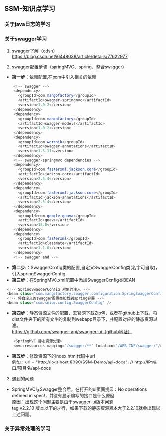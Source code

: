 ## SSM-知识点学习
### 关于java日志的学习
### 关于swagger学习
1. swagger了解（cdsn）
https://blog.csdn.net/i6448038/article/details/77622977  

2. swagger配置步骤（springMVC、spring、整合swagger） 
  * **第一步**：依赖配置,在pom中引入相关的依赖
``` java
    <!-- swagger -->
    <dependency>
      <groupId>com.mangofactory</groupId>
      <artifactId>swagger-springmvc</artifactId>
      <version>1.0.2</version>
    </dependency>
    <dependency>
      <groupId>com.mangofactory</groupId>
      <artifactId>swagger-models</artifactId>
      <version>1.0.2</version>
    </dependency>
    <dependency>
      <groupId>com.wordnik</groupId>
      <artifactId>swagger-annotations</artifactId>
      <version>1.3.11</version>
    </dependency>
    <!-- swagger-springmvc dependencies -->
    <dependency>
      <groupId>com.fasterxml.jackson.core</groupId>
      <artifactId>jackson-core</artifactId>
      <version>2.5.4</version>
    </dependency>
    <dependency>
      <groupId>com.fasterxml.jackson.core</groupId>
      <artifactId>jackson-annotations</artifactId>
      <version>2.5.4</version>
    </dependency>
    <dependency>
      <groupId>com.google.guava</groupId>
      <artifactId>guava</artifactId>
      <version>15.0</version>
    </dependency>
    <dependency>
      <groupId>com.fasterxml</groupId>
      <artifactId>classmate</artifactId>
      <version>1.1.0</version>
    </dependency>
    <!-- swagger end -->
```
  * **第二步**:：SwaggerConfig类的配置,自定义SwaggerConfig类(名字可自取)，引入springSwaggerConfig
  * **第三步**：在SpringMVC.xml配置中添加SwaggerConfig类BEAN
``` java
 <!-- SpringSwaggerConfig 对象的注入 -->
 <bean class="com.mangofactory.swagger.configuration.SpringSwaggerConfig" />
 <!-- 将自定义的swagger配置类加载到spring容器 -->
 <bean class="com.snipe.config.SwaggerConfig" />
```
  * **第四步**：静态资源文件的配置，去官网下载Zip包，或者在github上下载，将dist文件夹下的所有文件的复制到webapp目录下，并配置对应的静态资源过滤。  
https://github.com/swagger-api/swagger-ui（github地址）
``` java
    <SpringMVC 静态资源处理>
    <mvc:resources mapping="/swagger/**" location="/WEB-INF/swagger/"/>
```  
  * **第五步**：修改资源下的index.html代码中url  
例如：url = "http://localhost:8080/SSM-Demo/api-docs"; // http://IP:端口/项目名/api-docs

3. 遇到的问题  
* SpringMVC与Swagger整合后，在打开的ui页面提示：No operations defined in spec!，并没有显示编写的接口是什么原因  
原因：出现这个问题主要是由于swagger-ui版本问题  
tag v2.2.10 版本以下的才行，如果下载的静态资源版本大于2.2.10就会出现以上述问题。



### 关于异常处理的学习